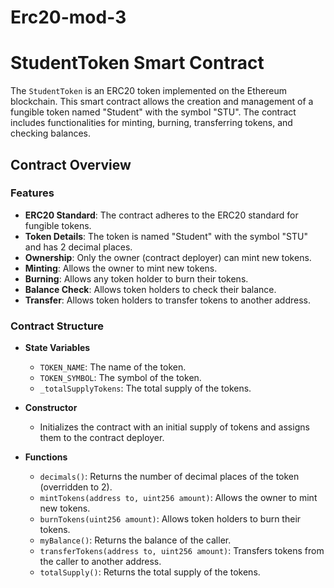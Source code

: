 # Erc20-mod-3

# StudentToken Smart Contract

The `StudentToken` is an ERC20 token implemented on the Ethereum blockchain. This smart contract allows the creation and management of a fungible token named "Student" with the symbol "STU". The contract includes functionalities for minting, burning, transferring tokens, and checking balances.

## Contract Overview

### Features

- **ERC20 Standard**: The contract adheres to the ERC20 standard for fungible tokens.
- **Token Details**: The token is named "Student" with the symbol "STU" and has 2 decimal places.
- **Ownership**: Only the owner (contract deployer) can mint new tokens.
- **Minting**: Allows the owner to mint new tokens.
- **Burning**: Allows any token holder to burn their tokens.
- **Balance Check**: Allows token holders to check their balance.
- **Transfer**: Allows token holders to transfer tokens to another address.

### Contract Structure

- **State Variables**
  - `TOKEN_NAME`: The name of the token.
  - `TOKEN_SYMBOL`: The symbol of the token.
  - `_totalSupplyTokens`: The total supply of the tokens.

- **Constructor**
  - Initializes the contract with an initial supply of tokens and assigns them to the contract deployer.

- **Functions**
  - `decimals()`: Returns the number of decimal places of the token (overridden to 2).
  - `mintTokens(address to, uint256 amount)`: Allows the owner to mint new tokens.
  - `burnTokens(uint256 amount)`: Allows token holders to burn their tokens.
  - `myBalance()`: Returns the balance of the caller.
  - `transferTokens(address to, uint256 amount)`: Transfers tokens from the caller to another address.
  - `totalSupply()`: Returns the total supply of the tokens.

